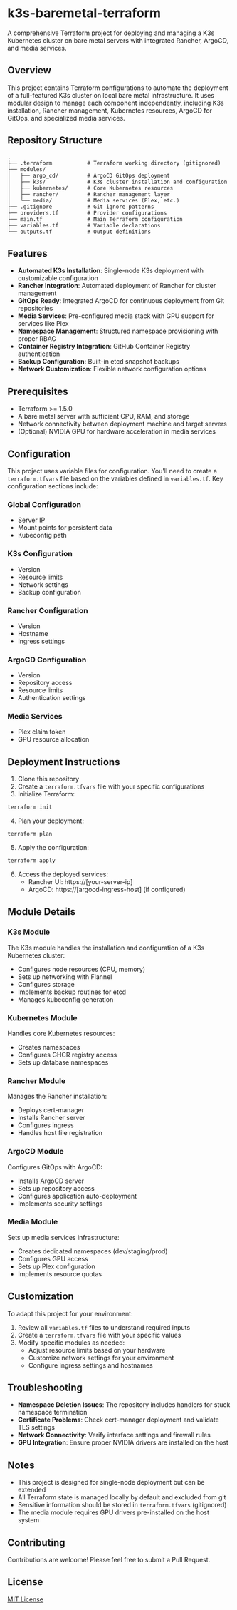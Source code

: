 # k3s-baremetal-terraform

A comprehensive Terraform project for deploying and managing a K3s Kubernetes cluster on bare metal servers with integrated Rancher, ArgoCD, and media services.

## Overview

This project contains Terraform configurations to automate the deployment of a full-featured K3s cluster on local bare metal infrastructure. It uses modular design to manage each component independently, including K3s installation, Rancher management, Kubernetes resources, ArgoCD for GitOps, and specialized media services.

## Repository Structure

```
.
├── .terraform           # Terraform working directory (gitignored)
├── modules/
│   ├── argo_cd/         # ArgoCD GitOps deployment
│   ├── k3s/             # K3s cluster installation and configuration
│   ├── kubernetes/      # Core Kubernetes resources
│   ├── rancher/         # Rancher management layer
│   └── media/           # Media services (Plex, etc.)
├── .gitignore           # Git ignore patterns
├── providers.tf         # Provider configurations
├── main.tf              # Main Terraform configuration
├── variables.tf         # Variable declarations
└── outputs.tf           # Output definitions
```

## Features

- **Automated K3s Installation**: Single-node K3s deployment with customizable configuration
- **Rancher Integration**: Automated deployment of Rancher for cluster management
- **GitOps Ready**: Integrated ArgoCD for continuous deployment from Git repositories
- **Media Services**: Pre-configured media stack with GPU support for services like Plex
- **Namespace Management**: Structured namespace provisioning with proper RBAC
- **Container Registry Integration**: GitHub Container Registry authentication
- **Backup Configuration**: Built-in etcd snapshot backups
- **Network Customization**: Flexible network configuration options

## Prerequisites

- Terraform >= 1.5.0
- A bare metal server with sufficient CPU, RAM, and storage
- Network connectivity between deployment machine and target servers
- (Optional) NVIDIA GPU for hardware acceleration in media services

## Configuration

This project uses variable files for configuration. You'll need to create a `terraform.tfvars` file based on the variables defined in `variables.tf`. Key configuration sections include:

### Global Configuration
- Server IP
- Mount points for persistent data
- Kubeconfig path

### K3s Configuration
- Version
- Resource limits
- Network settings
- Backup configuration

### Rancher Configuration
- Version
- Hostname
- Ingress settings

### ArgoCD Configuration
- Version
- Repository access
- Resource limits
- Authentication settings

### Media Services
- Plex claim token
- GPU resource allocation

## Deployment Instructions

1. Clone this repository
2. Create a `terraform.tfvars` file with your specific configurations
3. Initialize Terraform:

```bash
terraform init
```

4. Plan your deployment:

```bash
terraform plan
```

5. Apply the configuration:

```bash
terraform apply
```

6. Access the deployed services:
   - Rancher UI: https://[your-server-ip]
   - ArgoCD: https://[argocd-ingress-host] (if configured)

## Module Details

### K3s Module

The K3s module handles the installation and configuration of a K3s Kubernetes cluster:

- Configures node resources (CPU, memory)
- Sets up networking with Flannel
- Configures storage
- Implements backup routines for etcd
- Manages kubeconfig generation

### Kubernetes Module

Handles core Kubernetes resources:

- Creates namespaces
- Configures GHCR registry access
- Sets up database namespaces

### Rancher Module

Manages the Rancher installation:

- Deploys cert-manager
- Installs Rancher server
- Configures ingress
- Handles host file registration

### ArgoCD Module

Configures GitOps with ArgoCD:

- Installs ArgoCD server
- Sets up repository access
- Configures application auto-deployment
- Implements security settings

### Media Module

Sets up media services infrastructure:

- Creates dedicated namespaces (dev/staging/prod)
- Configures GPU access
- Sets up Plex configuration
- Implements resource quotas

## Customization

To adapt this project for your environment:

1. Review all `variables.tf` files to understand required inputs
2. Create a `terraform.tfvars` file with your specific values
3. Modify specific modules as needed:
   - Adjust resource limits based on your hardware
   - Customize network settings for your environment
   - Configure ingress settings and hostnames

## Troubleshooting

- **Namespace Deletion Issues**: The repository includes handlers for stuck namespace termination
- **Certificate Problems**: Check cert-manager deployment and validate TLS settings
- **Network Connectivity**: Verify interface settings and firewall rules
- **GPU Integration**: Ensure proper NVIDIA drivers are installed on the host

## Notes

- This project is designed for single-node deployment but can be extended
- All Terraform state is managed locally by default and excluded from git
- Sensitive information should be stored in `terraform.tfvars` (gitignored)
- The media module requires GPU drivers pre-installed on the host system

## Contributing

Contributions are welcome! Please feel free to submit a Pull Request.

## License

[MIT License](LICENSE)